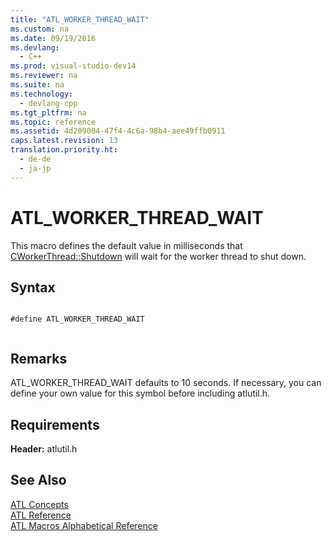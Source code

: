 ```yaml
---
title: "ATL_WORKER_THREAD_WAIT"
ms.custom: na
ms.date: 09/19/2016
ms.devlang: 
  - C++
ms.prod: visual-studio-dev14
ms.reviewer: na
ms.suite: na
ms.technology: 
  - devlang-cpp
ms.tgt_pltfrm: na
ms.topic: reference
ms.assetid: 4d209004-47f4-4c6a-98b4-aee49ffb0911
caps.latest.revision: 13
translation.priority.ht: 
  - de-de
  - ja-jp
---
```

# ATL_WORKER_THREAD_WAIT
This macro defines the default value in milliseconds that [CWorkerThread::Shutdown](../vs140/CWorkerThread--Shutdown.md) will wait for the worker thread to shut down.  
  
## Syntax  
  
```  
  
#define ATL_WORKER_THREAD_WAIT  
  
```  
  
## Remarks  
 ATL_WORKER_THREAD_WAIT defaults to 10 seconds. If necessary, you can define your own value for this symbol before including atlutil.h.  
  
## Requirements  
 **Header:** atlutil.h  
  
## See Also  
 [ATL Concepts](../vs140/Active-Template-Library--ATL--Concepts.md)   
 [ATL Reference](../vs140/ATL-COM-Desktop-Components.md)   
 [ATL Macros Alphabetical Reference](../vs140/ATL-Macros-Alphabetical-Reference.md)